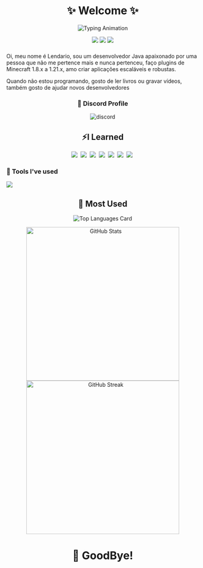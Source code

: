 <h1 align="center">
✨️ Welcome ✨️
</h1>

<p align="center">
  <img src="https://readme-typing-svg.demolab.com?font=Fira+Code&size=20&pause=1000&center=true&vCenter=true&width=435&lines=Bem+Vindo;Melhores+plugins+de+Mini+Games;Lyon+Developments" alt="Typing Animation" />
</p>

</p> <p align="center"> <img src="https://komarev.com/ghpvc/?username=lendariow&label=Visualizacoes&style=flat" /> <img src="https://img.shields.io/badge/MBTI-ISTP-blue?style=flat" /> <img src="https://img.shields.io/badge/ASD-Level_317-yellow?style=flat"/> </p

---

### 

</a><p>Oi, meu nome é Lendario, sou um desenvolvedor Java apaixonado por uma pessoa que não me pertence mais e nunca pertenceu, faço plugins de Minecraft 1.8.x a 1.21.x, amo criar aplicações escaláveis e robustas.<p>Quando não estou programando, gosto de ler livros ou gravar vídeos, também gosto de ajudar novos desenvolvedores</p></div>


<h3 align= 'center'>
  🥏 Discord Profile
</h3>

<div align="center">  
  <img src="https://api.victims.bio/discord/user/discord-arts/1211537233249697845/card" alt="discord" /> 
</div>

<h2 align="center">⚡️I Learned </h2>
<div align="center">
<img src="https://img.shields.io/badge/Java-%23ED8B00.svg?logo=openjdk&logoColor=white">&nbsp;
<img src="https://img.shields.io/badge/MariaDB-003545?logo=mariadb&logoColor=white">&nbsp;
<img src="https://img.shields.io/badge/MongoDB-%234ea94b.svg?logo=mongodb&logoColor=white">&nbsp;
<img src="https://img.shields.io/badge/MySQL-4479A1?logo=mysql&logoColor=fff">&nbsp;
<img src="https://img.shields.io/badge/Redis-%23DD0031.svg?logo=redis&logoColor=white">&nbsp;
<img src="https://img.shields.io/badge/Postgres-%23316192.svg?logo=postgresql&logoColor=white">&nbsp;
<img src="https://img.shields.io/badge/GitHub-%23121011.svg?logo=github&logoColor=white">&nbsp;</div>
  
### 🔨 Tools I've used

  <!-- https://skillicons.dev/ -->
<div>
  <img src="https://skillicons.dev/icons?i=linux,bash,aws,kali,docker,cloudflare,py,rust,ts,js,nodejs,npm,neovim,git,jenkins,postman,tailwind,photoshop,postgres,discordjs,&perline=6"/>
</div>
<h2 align="center">🤖 Most Used</h2>
<div align="center">
<img src="https://github-readme-stats.vercel.app/api/top-langs/?username=lendariow&layout=compact&theme=dark" alt="Top Languages Card"></div>
<div align="center" iframesrc="https://tryhackme.com/api/v2/badges/public-profile?userPublicId=3998532" style='border:none;'>
</div>
<p align="center">
  <img src="https://github-readme-stats.vercel.app/api?username=lendariow&show_icons=true&theme=tokyonight" alt="GitHub Stats" width="400"/><img src="https://github-readme-streak-stats.herokuapp.com/?user=lucabased&theme=tokyonight" alt="GitHub Streak" width="400"/></p>

<h1 align="center">
👋 GoodBye!
</h1>
